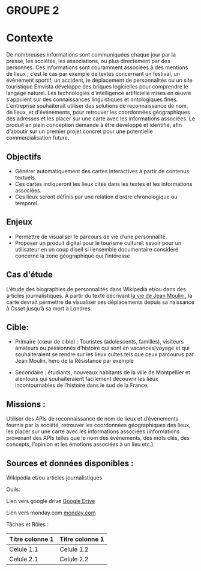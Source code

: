 #  GROUPE 2

# Contexte

De nombreuses informations sont communiquées chaque jour par la presse, les sociétés, les associations, ou plus directement par des personnes. Ces informations sont couramment associées à des mentions de lieux ; c’est le cas par exemple de textes concernant un festival, un évènement sportif, un accident, le déplacement de personnalités ou un site touristique
Emvista développe des briques logicielles pour comprendre le langage naturel. Les technologies d’intelligence artificielle mises en œuvre s’appuient sur des connaissances linguistiques et ontologiques fines. L’entreprise souhaiterait utiliser des solutions de reconnaissance de nom, de lieux, et d'événements, pour retrouver les coordonnées géographiques des adresses et les placer sur une carte avec les informations associées. Le produit en plein conception demande à être développé et identifié, afin d’aboutir sur un premier projet concret pour une potentielle commercialisation future.

## Objectifs

* Générer automatiquement des cartes interactives à partir de contenus textuels.
* Ces cartes indiqueront les lieux cités dans les textes et les informations associées.
* Ces lieux seront définis par une relation d’ordre chronologique ou temporel.


## Enjeux 
* Permettre de visualiser le parcours de vie d’une personnalité.
* Proposer un produit digital pour le tourisme culturel: savoir pour un utilisateur en un coup d’oeil si l’ensemble documentaire considéré concerne la zone géographique qui l’intéresse

## Cas d'étude
 L’étude des biographies de personnalités dans Wikipedia et/ou dans des articles journalistiques. À partir du texte décrivant [la vie de Jean Moulin ](https://fr.wikipedia.org/wiki/Jean_Moulin), la carte devrait permettre de visualiser ses déplacements depuis sa naissance à Osset jusqu’à sa mort à Londres.

## Cible: 

* Primaire (cœur de cible) : Touristes (adolescents, familles), visiteurs amateurs ou passionnés d’histoire qui sont en vacances/voyage et qui souhaiteraient se rendre sur les lieux cultes tels que ceux parcourus par Jean Moulin, héro de la Résistance par exemple

* Secondaire : étudiants, nouveaux habitants de la ville de Montpellier et alentours qui souhaiteraient facilement découvrir les lieux incontournables de l’histoire dans le sud de la France.


## Missions : 

Utiliser des APIs de reconnaissance de nom de lieux et d’évènements fournis par la société, retrouver les coordonnées géographiques des lieux, les placer sur une carte avec les informations associées (informations provenant des APIs telles que le nom des événements, des mots clés, des concepts, l’opinion et les émotions associées à un lieu etc.).

## Sources et données disponibles : 
Wikipédia et/ou articles journalistiques



Ouils:

Lien vers google drive
[Google Drive](https://drive.google.com/drive/folders/1S2ucRHzngZRu12YsNRYf6kL8s5TDFIQT?usp=sharing)

Lien vers monday.com
[monday.com](https://drive.google.com/drive/folders/1S2ucRHzngZRu12YsNRYf6kL8s5TDFIQT?usp=sharing)

Tâches et Rôles :

Titre colonne 1 | Titre colonne 1 | 
 --- | --- |
Celule 1.1 | Celule 1.2 | 
Celule 2.1 | Celule 2.2 | 





